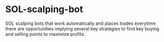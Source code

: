 # SOL-scalping-bot
SOL scalping bots that work automatically and places trades everytime there are opportunities implying several key strategies to find key buying and selling points to maximize profits. 
